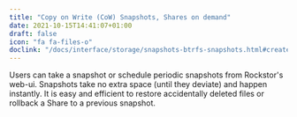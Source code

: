 ```yaml
---
title: "Copy on Write (CoW) Snapshots, Shares on demand"
date: 2021-10-15T14:41:07+01:00
draft: false
icon: "fa fa-files-o"
doclink: "/docs/interface/storage/snapshots-btrfs-snapshots.html#createsnapshot"
---
```


Users can take a snapshot or schedule periodic snapshots from Rockstor's web-ui.
Snapshots take no extra space (until they deviate) and happen instantly.
It is easy and efficient to restore accidentally deleted files or rollback a Share to a previous snapshot.